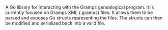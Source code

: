 A Go library for interacting with the Gramps genealogical program. It is currently focused on Gramps XML (.gramps) files. It allows them to be parsed and exposes Go structs representing the files.  The structs can then be modified and serialized back into a valid file.